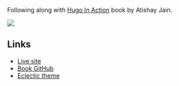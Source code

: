 Following along with [Hugo In Action](https://learning.oreilly.com/library/view/hugo-in-action/9781617297007/) book by Atishay Jain.

![](https://learning.oreilly.com/covers/urn:orm:book:9781617297007/400w/)

## Links
- [Live site](https://velvety-scone-fee045.netlify.app/)
- [Book GitHub](https://github.com/hugoinaction/hugoinaction)
- [Eclectic theme](https://github.com/hugoinaction/Eclectic)
